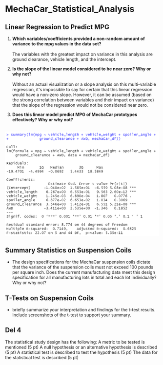 # MechaCar_Statistical_Analysis

## Linear Regression to Predict MPG

1. **Which variables/coefficients provided a non-random amount of variance to the mpg values in the data set?**</br></br>
The variables with the greatest impact on variance in this analysis are ground clearance, vehicle length, and the intercept.</br>

2. **Is the slope of the linear model considered to be near zero? Why or why not?**</br></br>
Without an actual visualization or a slope analysis on this multi-variable regression, 
it's impossible to say for certain that this linear regression would have a non-zero 
slope. However, it can be assumed (based on the strong correlation between variables and their impact on variance)
that the slope of the regression would not be considered near zero. </br>

3. **Does this linear model predict MPG of MechaCar prototypes effectively? Why or why not?**</br></br>


![Deliverable 1 Summary Stats](Resources/del1.2.png)

## Summary Statistics on Suspension Coils
- The design specifications for the MechaCar suspension coils dictate that the variance of the suspension coils 
must not exceed 100 pounds per square inch. Does the current manufacturing data meet this design specification 
for all manufacturing lots in total and each lot individually? Why or why not?

## T-Tests on Suspension Coils
- briefly summarize your interpretation and findings for the t-test results. Include screenshots of the t-test to support your summary.

## Del 4
The statistical study design has the following:
A metric to be tested is mentioned (5 pt)
A null hypothesis or an alternative hypothesis is described (5 pt)
A statistical test is described to test the hypothesis (5 pt)
The data for the statistical test is described (5 pt)